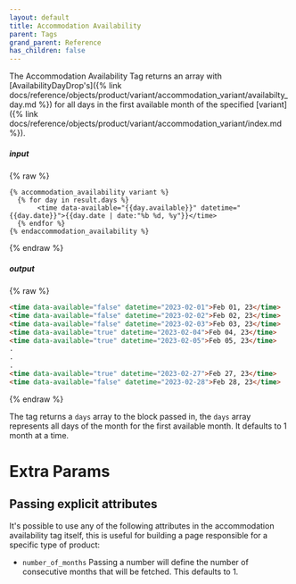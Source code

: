 ```yaml
---
layout: default
title: Accommodation Availability
parent: Tags
grand_parent: Reference
has_children: false
---
```


The Accommodation Availability Tag returns an array with [AvailabilityDayDrop's]({% link docs/reference/objects/product/variant/accommodation_variant/availabilty_day.md %}) for
all days in the first available month of the specified [variant]({% link docs/reference/objects/product/variant/accommodation_variant/index.md %}).

##### input
{% raw %}
```liquid
{% accommodation_availability variant %}
  {% for day in result.days %}
       <time data-available="{{day.available}}" datetime="{{day.date}}">{{day.date | date:"%b %d, %y"}}</time>
  {% endfor %}
{% endaccommodation_availability %}

```
{% endraw %}

##### output
{% raw %}
```html
<time data-available="false" datetime="2023-02-01">Feb 01, 23</time>
<time data-available="false" datetime="2023-02-02">Feb 02, 23</time>
<time data-available="false" datetime="2023-02-03">Feb 03, 23</time>
<time data-available="true" datetime="2023-02-04">Feb 04, 23</time>
<time data-available="true" datetime="2023-02-05">Feb 05, 23</time>
.
.
.
<time data-available="true" datetime="2023-02-27">Feb 27, 23</time>
<time data-available="false" datetime="2023-02-28">Feb 28, 23</time>
```
{% endraw %}

The tag returns a `days` array to the block passed in, the `days` array represents all days of the month for the first available month. It defaults to 1 month at a time.


# Extra Params

## Passing explicit attributes

It's possible to use any of the following attributes in the accommodation availability tag itself, this is useful for building a page responsible for a specific type of product:
* `number_of_months` Passing a number will define the number of consecutive months that will be fetched. This defaults to 1.
